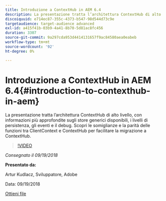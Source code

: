 ```yaml
---
title: Introduzione a ContextHub in AEM 6.4
description: La presentazione tratta l’architettura ContextHub di alto livello, con informazioni più approfondite sugli store generici disponibili, i livelli di persistenza, gli eventi e il debug. Scopri le somiglianze e la parità delle funzioni tra ClientContext e ContextHub per facilitare la migrazione a ContextHub.
discoiquuid: e714ec87-355c-4373-b547-98d544d73c9e
targetaudience: target-audience advanced
exl-id: a415f41b-03b9-4a41-8b70-5d81ac8fc456
duration: 3307
source-git-commit: 9a297cda953d4414131657f9ac84580aea0eabeb
workflow-type: tm+mt
source-wordcount: '92'
ht-degree: 0%

---
```


# Introduzione a ContextHub in AEM 6.4{#introduction-to-contexthub-in-aem}

La presentazione tratta l’architettura ContextHub di alto livello, con informazioni più approfondite sugli store generici disponibili, i livelli di persistenza, gli eventi e il debug. Scopri le somiglianze e la parità delle funzioni tra ClientContext e ContextHub per facilitare la migrazione a ContextHub.

>[!VIDEO](https://video.tv.adobe.com/v/23839/?quality=9)

*Consegnato il 09/19/2018*

**Presentato da:**

Artur Kudlacz, Sviluppatore, Adobe

Data: 09/19/2018

[Ottieni file](assets/gems-session-introduction-to-contexthub-in-aem-64.pdf)

<!--
[Get back to the Overview](https://helpx.adobe.com/it/experience-manager/kt/eseminars/gems/aem-index.html)
-->
